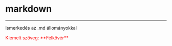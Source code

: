 # markdown
---
Ismerkedés az .md állományokkal
<p style="color:red">Kiemelt szöveg: **Félkövér**</p>